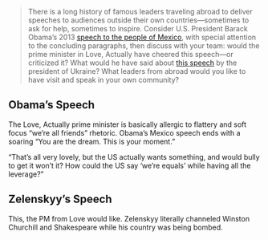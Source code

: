 > There is a long history of famous leaders traveling abroad to deliver speeches to audiences outside their own countries—sometimes to ask for help, sometimes to inspire. Consider U.S. President Barack Obama’s 2013 [speech to the people of Mexico](https://obamawhitehouse.archives.gov/the-press-office/2013/05/03/remarks-president-people-mexico), with special attention to the concluding paragraphs, then discuss with your team: would the prime minister in Love, Actually have cheered this speech—or criticized it? What would he have said about [this speech](https://www.theguardian.com/world/2022/mar/08/thirteen-days-of-struggle-volodymyr-zelenskiys-speech-to-uk-parliament-transcript) by the president of Ukraine? What leaders from abroad would you like to have visit and speak in your own community?

## Obama’s Speech

The Love, Actually prime minister is basically allergic to flattery and soft focus “we’re all friends” rhetoric. Obama’s Mexico speech ends with a soaring “You are the dream. This is your moment.”

“That’s all very lovely, but the US actually wants something, and would bully to get it won’t it? How could the US say ‘we’re equals’ while having all the leverage?”

## Zelenskyy’s Speech

This, the PM from Love would like. Zelenskyy literally channeled Winston Churchill and Shakespeare while his country was being bombed.